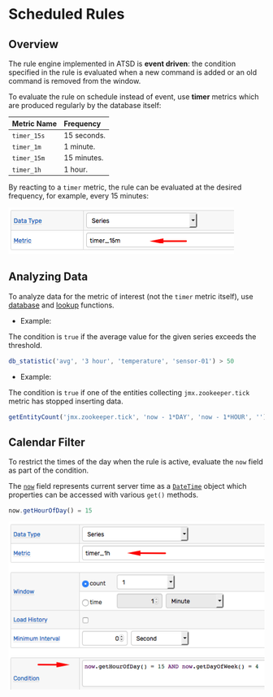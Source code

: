 # Scheduled Rules

## Overview

The rule engine implemented in ATSD is **event driven**: the condition specified in the rule is evaluated when a new command is added or an old command is removed from the window.

To evaluate the rule on schedule instead of event, use **timer** metrics which are produced regularly by the database itself:

**Metric Name** | **Frequency**
---|:---
`timer_15s` | 15 seconds.
`timer_1m` | 1 minute.
`timer_15m` | 15 minutes.
`timer_1h` | 1 hour.

By reacting to a `timer` metric, the rule can be evaluated at the desired frequency, for example, every 15 minutes:

![](./images/timer.png)

## Analyzing Data

To analyze data for the metric of interest (not the `timer` metric itself), use [database](functions-series.md) and [lookup](functions-lookup.md) functions.

* Example:

The condition is `true` if the average value for the given series exceeds the threshold.

```javascript
db_statistic('avg', '3 hour', 'temperature', 'sensor-01') > 50
```

* Example:

The condition is `true` if one of the entities collecting `jmx.zookeeper.tick` metric has stopped inserting data.

```javascript
getEntityCount('jmx.zookeeper.tick', 'now - 1*DAY', 'now - 1*HOUR', '') > 0
```

## Calendar Filter

To restrict the times of the day when the rule is active, evaluate the `now` field as part of the condition.

The [`now`](window-fields.md#time-fields) field represents current server time as a [`DateTime`](object-datetime.md) object which properties can be accessed with various `get()` methods.

```javascript
now.getHourOfDay() = 15
```

![](./images/timer-calendar.png)
